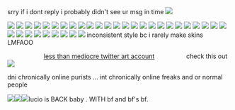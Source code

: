 srry if i dont reply i probably didn't see ur msg in time
![](https://file.garden/ZgZOjIo9YF7EdB1r/SHINY.gif)

![](https://gifcity.carrd.co/assets/images/gallery229/57438f79.png?v=26dffab5) ![](https://gifcity.carrd.co/assets/images/gallery50/ead1277b.gif?v=26dffab5) ![](https://gifcity.carrd.co/assets/images/gallery52/1e4b6384.gif?v=26dffab5) ![](https://gifcity.carrd.co/assets/images/gallery235/764cbb3f.gif?v=26dffab5) ![](https://images-wixmp-ed30a86b8c4ca887773594c2.wixmp.com/f/bc20df7c-8ea1-4e8d-98f1-1832f4748af5/d8ciswj-ac07d64b-a31a-44de-a1a3-ea81046766bb.png?token=eyJ0eXAiOiJKV1QiLCJhbGciOiJIUzI1NiJ9.eyJzdWIiOiJ1cm46YXBwOjdlMGQxODg5ODIyNjQzNzNhNWYwZDQxNWVhMGQyNmUwIiwiaXNzIjoidXJuOmFwcDo3ZTBkMTg4OTgyMjY0MzczYTVmMGQ0MTVlYTBkMjZlMCIsIm9iaiI6W1t7InBhdGgiOiJcL2ZcL2JjMjBkZjdjLThlYTEtNGU4ZC05OGYxLTE4MzJmNDc0OGFmNVwvZDhjaXN3ai1hYzA3ZDY0Yi1hMzFhLTQ0ZGUtYTFhMy1lYTgxMDQ2NzY2YmIucG5nIn1dXSwiYXVkIjpbInVybjpzZXJ2aWNlOmZpbGUuZG93bmxvYWQiXX0.7eo9mNbSdjrz9uKWOqcONaUDEVLX8c4VpdHVDO-X4-I) ![](https://images-wixmp-ed30a86b8c4ca887773594c2.wixmp.com/f/99e37479-826d-415f-99a2-c5dd0d96fd34/d10e814-7464c17c-bb10-4bdb-9e50-9e2aacc1ba43.gif?token=eyJ0eXAiOiJKV1QiLCJhbGciOiJIUzI1NiJ9.eyJzdWIiOiJ1cm46YXBwOjdlMGQxODg5ODIyNjQzNzNhNWYwZDQxNWVhMGQyNmUwIiwiaXNzIjoidXJuOmFwcDo3ZTBkMTg4OTgyMjY0MzczYTVmMGQ0MTVlYTBkMjZlMCIsIm9iaiI6W1t7InBhdGgiOiJcL2ZcLzk5ZTM3NDc5LTgyNmQtNDE1Zi05OWEyLWM1ZGQwZDk2ZmQzNFwvZDEwZTgxNC03NDY0YzE3Yy1iYjEwLTRiZGItOWU1MC05ZTJhYWNjMWJhNDMuZ2lmIn1dXSwiYXVkIjpbInVybjpzZXJ2aWNlOmZpbGUuZG93bmxvYWQiXX0.ROqohwm32Z4Y39T1WKtzpF3Jlctd4_6Hdtf3NKwSZzA) ![](https://gifcity.carrd.co/assets/images/gallery59/d3337ecf.jpg?v=26dffab5) ![](https://gifcity.carrd.co/assets/images/gallery236/3e15b6da.png?v=26dffab5) ![](https://images-wixmp-ed30a86b8c4ca887773594c2.wixmp.com/f/d610bfa3-c3b3-4d52-a6ea-c022945d95f4/d1h4zpf-8ca42647-ee61-460f-aa3e-43c45d9b10e5.gif?token=eyJ0eXAiOiJKV1QiLCJhbGciOiJIUzI1NiJ9.eyJzdWIiOiJ1cm46YXBwOjdlMGQxODg5ODIyNjQzNzNhNWYwZDQxNWVhMGQyNmUwIiwiaXNzIjoidXJuOmFwcDo3ZTBkMTg4OTgyMjY0MzczYTVmMGQ0MTVlYTBkMjZlMCIsIm9iaiI6W1t7InBhdGgiOiJcL2ZcL2Q2MTBiZmEzLWMzYjMtNGQ1Mi1hNmVhLWMwMjI5NDVkOTVmNFwvZDFoNHpwZi04Y2E0MjY0Ny1lZTYxLTQ2MGYtYWEzZS00M2M0NWQ5YjEwZTUuZ2lmIn1dXSwiYXVkIjpbInVybjpzZXJ2aWNlOmZpbGUuZG93bmxvYWQiXX0.bhIzDj5LMMUGYoBa8p5YMll--MBeK9Aj7xPXWwYAyBA) ![](https://images-wixmp-ed30a86b8c4ca887773594c2.wixmp.com/f/6f0c5910-f30c-4a74-b746-75e929963721/d2t3v8y-ef537be1-9d4e-4401-8023-dd922e474cc4.gif?token=eyJ0eXAiOiJKV1QiLCJhbGciOiJIUzI1NiJ9.eyJzdWIiOiJ1cm46YXBwOjdlMGQxODg5ODIyNjQzNzNhNWYwZDQxNWVhMGQyNmUwIiwiaXNzIjoidXJuOmFwcDo3ZTBkMTg4OTgyMjY0MzczYTVmMGQ0MTVlYTBkMjZlMCIsIm9iaiI6W1t7InBhdGgiOiJcL2ZcLzZmMGM1OTEwLWYzMGMtNGE3NC1iNzQ2LTc1ZTkyOTk2MzcyMVwvZDJ0M3Y4eS1lZjUzN2JlMS05ZDRlLTQ0MDEtODAyMy1kZDkyMmU0NzRjYzQuZ2lmIn1dXSwiYXVkIjpbInVybjpzZXJ2aWNlOmZpbGUuZG93bmxvYWQiXX0.OK-Xynm_xk1u17PZSkNZQxDdzXdSlChEmNGDECTF7R0) ![](https://images-wixmp-ed30a86b8c4ca887773594c2.wixmp.com/f/dc40a73c-cb84-4a55-a44a-7d2aead29cb5/d29z544-c997189c-60a6-4fa0-a032-52654914b5ff.png?token=eyJ0eXAiOiJKV1QiLCJhbGciOiJIUzI1NiJ9.eyJzdWIiOiJ1cm46YXBwOjdlMGQxODg5ODIyNjQzNzNhNWYwZDQxNWVhMGQyNmUwIiwiaXNzIjoidXJuOmFwcDo3ZTBkMTg4OTgyMjY0MzczYTVmMGQ0MTVlYTBkMjZlMCIsIm9iaiI6W1t7InBhdGgiOiJcL2ZcL2RjNDBhNzNjLWNiODQtNGE1NS1hNDRhLTdkMmFlYWQyOWNiNVwvZDI5ejU0NC1jOTk3MTg5Yy02MGE2LTRmYTAtYTAzMi01MjY1NDkxNGI1ZmYucG5nIn1dXSwiYXVkIjpbInVybjpzZXJ2aWNlOmZpbGUuZG93bmxvYWQiXX0.yDcWMt46VEbCzx_Yq6IZkMxnqysPLoxYUZJHJAgNfCE) ![](https://gifcity.carrd.co/assets/images/gallery131/329cf694.png?v=26dffab5) ![](https://gifcity.carrd.co/assets/images/gallery131/84edc252.gif?v=26dffab5) ![](https://gifcity.carrd.co/assets/images/gallery56/2c811c92.png?v=26dffab5) ![](https://images-wixmp-ed30a86b8c4ca887773594c2.wixmp.com/f/8fb9deb7-ab39-4f68-87e2-c82dbfb023da/d3dzh62-ca94f6ef-e00a-46db-8bc4-3dd92815f623.png?token=eyJ0eXAiOiJKV1QiLCJhbGciOiJIUzI1NiJ9.eyJzdWIiOiJ1cm46YXBwOjdlMGQxODg5ODIyNjQzNzNhNWYwZDQxNWVhMGQyNmUwIiwiaXNzIjoidXJuOmFwcDo3ZTBkMTg4OTgyMjY0MzczYTVmMGQ0MTVlYTBkMjZlMCIsIm9iaiI6W1t7InBhdGgiOiJcL2ZcLzhmYjlkZWI3LWFiMzktNGY2OC04N2UyLWM4MmRiZmIwMjNkYVwvZDNkemg2Mi1jYTk0ZjZlZi1lMDBhLTQ2ZGItOGJjNC0zZGQ5MjgxNWY2MjMucG5nIn1dXSwiYXVkIjpbInVybjpzZXJ2aWNlOmZpbGUuZG93bmxvYWQiXX0.cfEfzglYSE7suN2JocsERdX11jnSeHmscHhTpjxC6UE) ![](https://images-wixmp-ed30a86b8c4ca887773594c2.wixmp.com/f/8fb9deb7-ab39-4f68-87e2-c82dbfb023da/d2585fy-58d26fb2-912d-481c-9275-7faea1702cac.png?token=eyJ0eXAiOiJKV1QiLCJhbGciOiJIUzI1NiJ9.eyJzdWIiOiJ1cm46YXBwOjdlMGQxODg5ODIyNjQzNzNhNWYwZDQxNWVhMGQyNmUwIiwiaXNzIjoidXJuOmFwcDo3ZTBkMTg4OTgyMjY0MzczYTVmMGQ0MTVlYTBkMjZlMCIsIm9iaiI6W1t7InBhdGgiOiJcL2ZcLzhmYjlkZWI3LWFiMzktNGY2OC04N2UyLWM4MmRiZmIwMjNkYVwvZDI1ODVmeS01OGQyNmZiMi05MTJkLTQ4MWMtOTI3NS03ZmFlYTE3MDJjYWMucG5nIn1dXSwiYXVkIjpbInVybjpzZXJ2aWNlOmZpbGUuZG93bmxvYWQiXX0.iwYaFJZh1i3j47h0LRWL4JDmQIw0eAA9hbqjqCo7bTI) ![](https://images-wixmp-ed30a86b8c4ca887773594c2.wixmp.com/f/8f5967b9-fc84-45f6-a9c3-3938bfba7232/dbb0byt-f0a8446d-7362-4157-b26e-2afadec5009b.png?token=eyJ0eXAiOiJKV1QiLCJhbGciOiJIUzI1NiJ9.eyJzdWIiOiJ1cm46YXBwOjdlMGQxODg5ODIyNjQzNzNhNWYwZDQxNWVhMGQyNmUwIiwiaXNzIjoidXJuOmFwcDo3ZTBkMTg4OTgyMjY0MzczYTVmMGQ0MTVlYTBkMjZlMCIsIm9iaiI6W1t7InBhdGgiOiJcL2ZcLzhmNTk2N2I5LWZjODQtNDVmNi1hOWMzLTM5MzhiZmJhNzIzMlwvZGJiMGJ5dC1mMGE4NDQ2ZC03MzYyLTQxNTctYjI2ZS0yYWZhZGVjNTAwOWIucG5nIn1dXSwiYXVkIjpbInVybjpzZXJ2aWNlOmZpbGUuZG93bmxvYWQiXX0.CP9jS8ra3gUNAyu_Mfdj2m1mzh_NPA6l8RPXPYRtlPI) ![](https://images-wixmp-ed30a86b8c4ca887773594c2.wixmp.com/f/8f5967b9-fc84-45f6-a9c3-3938bfba7232/da08zuk-137602c7-f778-4154-9b2e-ffb75d77a9bb.png?token=eyJ0eXAiOiJKV1QiLCJhbGciOiJIUzI1NiJ9.eyJzdWIiOiJ1cm46YXBwOjdlMGQxODg5ODIyNjQzNzNhNWYwZDQxNWVhMGQyNmUwIiwiaXNzIjoidXJuOmFwcDo3ZTBkMTg4OTgyMjY0MzczYTVmMGQ0MTVlYTBkMjZlMCIsIm9iaiI6W1t7InBhdGgiOiJcL2ZcLzhmNTk2N2I5LWZjODQtNDVmNi1hOWMzLTM5MzhiZmJhNzIzMlwvZGEwOHp1ay0xMzc2MDJjNy1mNzc4LTQxNTQtOWIyZS1mZmI3NWQ3N2E5YmIucG5nIn1dXSwiYXVkIjpbInVybjpzZXJ2aWNlOmZpbGUuZG93bmxvYWQiXX0.hveFoOyoVY28Phju7wr4IxF-Tw75T0kDf33E7aZEpgc) ![](https://images-wixmp-ed30a86b8c4ca887773594c2.wixmp.com/f/8f5967b9-fc84-45f6-a9c3-3938bfba7232/d330dow-a88e3cfa-8664-4d93-ab69-cacefdff8492.png?token=eyJ0eXAiOiJKV1QiLCJhbGciOiJIUzI1NiJ9.eyJzdWIiOiJ1cm46YXBwOjdlMGQxODg5ODIyNjQzNzNhNWYwZDQxNWVhMGQyNmUwIiwiaXNzIjoidXJuOmFwcDo3ZTBkMTg4OTgyMjY0MzczYTVmMGQ0MTVlYTBkMjZlMCIsIm9iaiI6W1t7InBhdGgiOiJcL2ZcLzhmNTk2N2I5LWZjODQtNDVmNi1hOWMzLTM5MzhiZmJhNzIzMlwvZDMzMGRvdy1hODhlM2NmYS04NjY0LTRkOTMtYWI2OS1jYWNlZmRmZjg0OTIucG5nIn1dXSwiYXVkIjpbInVybjpzZXJ2aWNlOmZpbGUuZG93bmxvYWQiXX0.hPMWxKslPcdGk2xLu77b0Opti-0bGqbFN8ir35bzGr4) ![](https://images-wixmp-ed30a86b8c4ca887773594c2.wixmp.com/f/8f5967b9-fc84-45f6-a9c3-3938bfba7232/d5mhodc-5585e1f6-9155-4d82-8988-21cbd9f3069d.png?token=eyJ0eXAiOiJKV1QiLCJhbGciOiJIUzI1NiJ9.eyJzdWIiOiJ1cm46YXBwOjdlMGQxODg5ODIyNjQzNzNhNWYwZDQxNWVhMGQyNmUwIiwiaXNzIjoidXJuOmFwcDo3ZTBkMTg4OTgyMjY0MzczYTVmMGQ0MTVlYTBkMjZlMCIsIm9iaiI6W1t7InBhdGgiOiJcL2ZcLzhmNTk2N2I5LWZjODQtNDVmNi1hOWMzLTM5MzhiZmJhNzIzMlwvZDVtaG9kYy01NTg1ZTFmNi05MTU1LTRkODItODk4OC0yMWNiZDlmMzA2OWQucG5nIn1dXSwiYXVkIjpbInVybjpzZXJ2aWNlOmZpbGUuZG93bmxvYWQiXX0.2MRtFDpX5o7Hj8y2tOCUfy2RWq2NXwOzRq0ix8ejoQ0) ![](https://images-wixmp-ed30a86b8c4ca887773594c2.wixmp.com/f/8f5967b9-fc84-45f6-a9c3-3938bfba7232/d3emz3k-72d9cc70-391c-4a7e-8a43-a261808ab911.png?token=eyJ0eXAiOiJKV1QiLCJhbGciOiJIUzI1NiJ9.eyJzdWIiOiJ1cm46YXBwOjdlMGQxODg5ODIyNjQzNzNhNWYwZDQxNWVhMGQyNmUwIiwiaXNzIjoidXJuOmFwcDo3ZTBkMTg4OTgyMjY0MzczYTVmMGQ0MTVlYTBkMjZlMCIsIm9iaiI6W1t7InBhdGgiOiJcL2ZcLzhmNTk2N2I5LWZjODQtNDVmNi1hOWMzLTM5MzhiZmJhNzIzMlwvZDNlbXozay03MmQ5Y2M3MC0zOTFjLTRhN2UtOGE0My1hMjYxODA4YWI5MTEucG5nIn1dXSwiYXVkIjpbInVybjpzZXJ2aWNlOmZpbGUuZG93bmxvYWQiXX0.TBzz1nfPungyxeZhBI1lx1p-Xt28yN-t89o3kg_iSXE) ![](https://images-wixmp-ed30a86b8c4ca887773594c2.wixmp.com/f/8f5967b9-fc84-45f6-a9c3-3938bfba7232/d330dxe-8dd810b5-c282-4a36-a269-ffd9dfd07e7c.png?token=eyJ0eXAiOiJKV1QiLCJhbGciOiJIUzI1NiJ9.eyJzdWIiOiJ1cm46YXBwOjdlMGQxODg5ODIyNjQzNzNhNWYwZDQxNWVhMGQyNmUwIiwiaXNzIjoidXJuOmFwcDo3ZTBkMTg4OTgyMjY0MzczYTVmMGQ0MTVlYTBkMjZlMCIsIm9iaiI6W1t7InBhdGgiOiJcL2ZcLzhmNTk2N2I5LWZjODQtNDVmNi1hOWMzLTM5MzhiZmJhNzIzMlwvZDMzMGR4ZS04ZGQ4MTBiNS1jMjgyLTRhMzYtYTI2OS1mZmQ5ZGZkMDdlN2MucG5nIn1dXSwiYXVkIjpbInVybjpzZXJ2aWNlOmZpbGUuZG93bmxvYWQiXX0.ALe9ynZmiBkI9O-7FFn25gSeact2kMh5oOw0zzqtSw0) ![](https://images-wixmp-ed30a86b8c4ca887773594c2.wixmp.com/f/8f5967b9-fc84-45f6-a9c3-3938bfba7232/d27764f-1799ecd3-f80b-4d09-8188-43a30bc04f68.png?token=eyJ0eXAiOiJKV1QiLCJhbGciOiJIUzI1NiJ9.eyJzdWIiOiJ1cm46YXBwOjdlMGQxODg5ODIyNjQzNzNhNWYwZDQxNWVhMGQyNmUwIiwiaXNzIjoidXJuOmFwcDo3ZTBkMTg4OTgyMjY0MzczYTVmMGQ0MTVlYTBkMjZlMCIsIm9iaiI6W1t7InBhdGgiOiJcL2ZcLzhmNTk2N2I5LWZjODQtNDVmNi1hOWMzLTM5MzhiZmJhNzIzMlwvZDI3NzY0Zi0xNzk5ZWNkMy1mODBiLTRkMDktODE4OC00M2EzMGJjMDRmNjgucG5nIn1dXSwiYXVkIjpbInVybjpzZXJ2aWNlOmZpbGUuZG93bmxvYWQiXX0.qkjcwLOFHCHVIypq3qGlvuT5IEInz4i9fM_6Bd-8jRs) ![](https://images-wixmp-ed30a86b8c4ca887773594c2.wixmp.com/f/8f5967b9-fc84-45f6-a9c3-3938bfba7232/d330dcb-935205c6-4e70-4c9c-a15d-ec1837e6eb20.png?token=eyJ0eXAiOiJKV1QiLCJhbGciOiJIUzI1NiJ9.eyJzdWIiOiJ1cm46YXBwOjdlMGQxODg5ODIyNjQzNzNhNWYwZDQxNWVhMGQyNmUwIiwiaXNzIjoidXJuOmFwcDo3ZTBkMTg4OTgyMjY0MzczYTVmMGQ0MTVlYTBkMjZlMCIsIm9iaiI6W1t7InBhdGgiOiJcL2ZcLzhmNTk2N2I5LWZjODQtNDVmNi1hOWMzLTM5MzhiZmJhNzIzMlwvZDMzMGRjYi05MzUyMDVjNi00ZTcwLTRjOWMtYTE1ZC1lYzE4MzdlNmViMjAucG5nIn1dXSwiYXVkIjpbInVybjpzZXJ2aWNlOmZpbGUuZG93bmxvYWQiXX0.IxVzFQWth6NJVNCg2Sl8dkrtGhOagdK-hR1be6EdeaU) ![](https://gifcity.carrd.co/assets/images/gallery51/5355c76c.jpg?v=26dffab5) ![](https://images-wixmp-ed30a86b8c4ca887773594c2.wixmp.com/f/b4885879-70d7-4b76-abd3-30beea8bae44/d2x06v9-8399508d-1300-470b-8e8d-db4c562b0abb.jpg/v1/fill/w_99,h_56,q_75,strp/proud_to_be_evil_by_thesekrimzonflames_d2x06v9-fullview.jpg?token=eyJ0eXAiOiJKV1QiLCJhbGciOiJIUzI1NiJ9.eyJzdWIiOiJ1cm46YXBwOjdlMGQxODg5ODIyNjQzNzNhNWYwZDQxNWVhMGQyNmUwIiwiaXNzIjoidXJuOmFwcDo3ZTBkMTg4OTgyMjY0MzczYTVmMGQ0MTVlYTBkMjZlMCIsIm9iaiI6W1t7ImhlaWdodCI6Ijw9NTYiLCJwYXRoIjoiXC9mXC9iNDg4NTg3OS03MGQ3LTRiNzYtYWJkMy0zMGJlZWE4YmFlNDRcL2QyeDA2djktODM5OTUwOGQtMTMwMC00NzBiLThlOGQtZGI0YzU2MmIwYWJiLmpwZyIsIndpZHRoIjoiPD05OSJ9XV0sImF1ZCI6WyJ1cm46c2VydmljZTppbWFnZS5vcGVyYXRpb25zIl19.tA9XGONGoINO-Dl5uQ6Cc1-LV96Vb8qEjGoxCWyzzgE) ![](https://images-wixmp-ed30a86b8c4ca887773594c2.wixmp.com/f/b4885879-70d7-4b76-abd3-30beea8bae44/d2i03zb-2eb28b48-0886-4807-a320-3512cb51c1e0.jpg/v1/fill/w_99,h_56,q_75,strp/born_to_glomp_by_thesekrimzonflames_d2i03zb-fullview.jpg?token=eyJ0eXAiOiJKV1QiLCJhbGciOiJIUzI1NiJ9.eyJzdWIiOiJ1cm46YXBwOjdlMGQxODg5ODIyNjQzNzNhNWYwZDQxNWVhMGQyNmUwIiwiaXNzIjoidXJuOmFwcDo3ZTBkMTg4OTgyMjY0MzczYTVmMGQ0MTVlYTBkMjZlMCIsIm9iaiI6W1t7ImhlaWdodCI6Ijw9NTYiLCJwYXRoIjoiXC9mXC9iNDg4NTg3OS03MGQ3LTRiNzYtYWJkMy0zMGJlZWE4YmFlNDRcL2QyaTAzemItMmViMjhiNDgtMDg4Ni00ODA3LWEzMjAtMzUxMmNiNTFjMWUwLmpwZyIsIndpZHRoIjoiPD05OSJ9XV0sImF1ZCI6WyJ1cm46c2VydmljZTppbWFnZS5vcGVyYXRpb25zIl19.zWWdLivDXAKnjbbZPv_v0MTqQP6po-ht33-TvzR4eYQ) ![](https://images-wixmp-ed30a86b8c4ca887773594c2.wixmp.com/f/b4885879-70d7-4b76-abd3-30beea8bae44/d1y52v9-80a2fc0d-b526-4be1-a20c-b4dde01b8bc5.jpg/v1/fill/w_99,h_56,q_75,strp/you_annoy_me_by_thesekrimzonflames_d1y52v9-fullview.jpg?token=eyJ0eXAiOiJKV1QiLCJhbGciOiJIUzI1NiJ9.eyJzdWIiOiJ1cm46YXBwOjdlMGQxODg5ODIyNjQzNzNhNWYwZDQxNWVhMGQyNmUwIiwiaXNzIjoidXJuOmFwcDo3ZTBkMTg4OTgyMjY0MzczYTVmMGQ0MTVlYTBkMjZlMCIsIm9iaiI6W1t7ImhlaWdodCI6Ijw9NTYiLCJwYXRoIjoiXC9mXC9iNDg4NTg3OS03MGQ3LTRiNzYtYWJkMy0zMGJlZWE4YmFlNDRcL2QxeTUydjktODBhMmZjMGQtYjUyNi00YmUxLWEyMGMtYjRkZGUwMWI4YmM1LmpwZyIsIndpZHRoIjoiPD05OSJ9XV0sImF1ZCI6WyJ1cm46c2VydmljZTppbWFnZS5vcGVyYXRpb25zIl19.ZLGN4ce9UsskFjrLbVjPj6sSLOyxJGKf82ywcGpn6Zc) ![](https://images-wixmp-ed30a86b8c4ca887773594c2.wixmp.com/f/b4885879-70d7-4b76-abd3-30beea8bae44/d1y5bfe-2d0707ec-269c-43a3-95ab-421ed6ffa06f.jpg/v1/fill/w_99,h_56,q_75,strp/no_warning_by_thesekrimzonflames_d1y5bfe-fullview.jpg?token=eyJ0eXAiOiJKV1QiLCJhbGciOiJIUzI1NiJ9.eyJzdWIiOiJ1cm46YXBwOjdlMGQxODg5ODIyNjQzNzNhNWYwZDQxNWVhMGQyNmUwIiwiaXNzIjoidXJuOmFwcDo3ZTBkMTg4OTgyMjY0MzczYTVmMGQ0MTVlYTBkMjZlMCIsIm9iaiI6W1t7ImhlaWdodCI6Ijw9NTYiLCJwYXRoIjoiXC9mXC9iNDg4NTg3OS03MGQ3LTRiNzYtYWJkMy0zMGJlZWE4YmFlNDRcL2QxeTViZmUtMmQwNzA3ZWMtMjY5Yy00M2EzLTk1YWItNDIxZWQ2ZmZhMDZmLmpwZyIsIndpZHRoIjoiPD05OSJ9XV0sImF1ZCI6WyJ1cm46c2VydmljZTppbWFnZS5vcGVyYXRpb25zIl19.DNjq00M7YzycDoL2hJ52344sZx1wg7xU9vI_Ag7gw-s) ![](https://images-wixmp-ed30a86b8c4ca887773594c2.wixmp.com/f/b4885879-70d7-4b76-abd3-30beea8bae44/d1we9ov-272560b6-1abe-4a86-88a6-5c536d53aac5.jpg/v1/fill/w_99,h_56,q_75,strp/truth_by_thesekrimzonflames_d1we9ov-fullview.jpg?token=eyJ0eXAiOiJKV1QiLCJhbGciOiJIUzI1NiJ9.eyJzdWIiOiJ1cm46YXBwOjdlMGQxODg5ODIyNjQzNzNhNWYwZDQxNWVhMGQyNmUwIiwiaXNzIjoidXJuOmFwcDo3ZTBkMTg4OTgyMjY0MzczYTVmMGQ0MTVlYTBkMjZlMCIsIm9iaiI6W1t7ImhlaWdodCI6Ijw9NTYiLCJwYXRoIjoiXC9mXC9iNDg4NTg3OS03MGQ3LTRiNzYtYWJkMy0zMGJlZWE4YmFlNDRcL2Qxd2U5b3YtMjcyNTYwYjYtMWFiZS00YTg2LTg4YTYtNWM1MzZkNTNhYWM1LmpwZyIsIndpZHRoIjoiPD05OSJ9XV0sImF1ZCI6WyJ1cm46c2VydmljZTppbWFnZS5vcGVyYXRpb25zIl19.Y-vvvsbl6YZz1o2lW3MvLpnuUZZu4EDaBx8r5-HqPoY) ![](https://64.media.tumblr.com/a129ddb50bb319aff03bbc138b7d415d/1bf5183509c62356-d6/s100x200/ca0afc8fc466b664bf2ab2f1999fafb876ec3c41.gifv) ![](https://64.media.tumblr.com/3409d6decb6a23c02422af2746b263d3/d79b386dd434d7d8-07/s100x200/951b3a9fbbb3e829fe8aaf6878e43c45c9a0c378.jpg) ![](https://64.media.tumblr.com/4687472d4ff6923d4aa5a820ba3df44f/d79b386dd434d7d8-b6/s100x200/50a4ff44e8da23a4df0713e993a296de3eff187a.pnj) ![](https://64.media.tumblr.com/a13da16ce1fad3bf8678d2d1eb183666/ac6c0c6cdb1f498a-ef/s100x200/e535454582023a4ecbc1cae3c63f4d197faee762.gifv) inconsistent style bc i rarely make skins LMFAOO

⠀⠀⠀⠀⠀⠀⠀⠀[less than mediocre twitter art account](https://twitter.com/vittodantes)⠀⠀⠀⠀⠀⠀⠀check this out ![](https://file.garden/ZgZOjIo9YF7EdB1r/playtime.png)

dni chronically online purists ... int chronically online freaks and or normal people

![](https://file.garden/ZgZOjIo9YF7EdB1r/lucio300.png)![](https://file.garden/ZgZOjIo9YF7EdB1r/genji300.png)![](https://file.garden/ZgZOjIo9YF7EdB1r/cass300.png)lucio is BACK baby . WITH bf and bf's bf.
